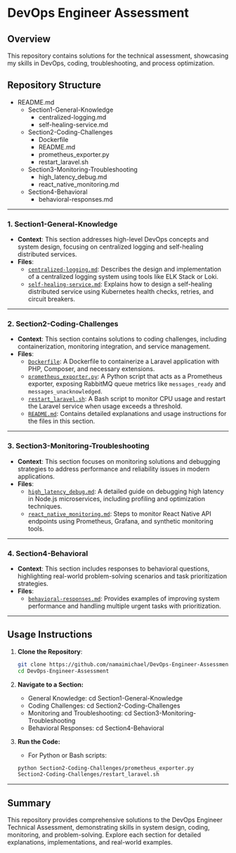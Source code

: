 # DevOps Engineer Assessment

## Overview
This repository contains solutions for the technical assessment, showcasing my skills in DevOps, coding, troubleshooting, and process optimization.

## Repository Structure

-  README.md
    - Section1-General-Knowledge
       - centralized-logging.md
       - self-healing-service.md
    - Section2-Coding-Challenges
        - Dockerfile
        -  README.md
        - prometheus_exporter.py
        - restart_laravel.sh
    - Section3-Monitoring-Troubleshooting
        - high_latency_debug.md
        - react_native_monitoring.md
    - Section4-Behavioral
        - behavioral-responses.md

---

### 1. **Section1-General-Knowledge**
- **Context**:
  This section addresses high-level DevOps concepts and system design, focusing on centralized logging and self-healing distributed services.
- **Files**:
  - [`centralized-logging.md`](Section1-General-Knowledge/centralized-logging.md): Describes the design and implementation of a centralized logging system using tools like ELK Stack or Loki.
  - [`self-healing-service.md`](Section1-General-Knowledge/self-healing-service.md): Explains how to design a self-healing distributed service using Kubernetes health checks, retries, and circuit breakers.

---

### 2. **Section2-Coding-Challenges**
- **Context**:
  This section contains solutions to coding challenges, including containerization, monitoring integration, and service management.
- **Files**:
  - [`Dockerfile`](Section2-Coding-Challenges/Dockerfile): A Dockerfile to containerize a Laravel application with PHP, Composer, and necessary extensions.
  - [`prometheus_exporter.py`](Section2-Coding-Challenges/prometheus_exporter.py): A Python script that acts as a Prometheus exporter, exposing RabbitMQ queue metrics like `messages_ready` and `messages_unacknowledged`.
  - [`restart_laravel.sh`](Section2-Coding-Challenges/restart_laravel.sh): A Bash script to monitor CPU usage and restart the Laravel service when usage exceeds a threshold.
  - [`README.md`](Section2-Coding-Challenges/README.md): Contains detailed explanations and usage instructions for the files in this section.

---

### 3. **Section3-Monitoring-Troubleshooting**
- **Context**:
  This section focuses on monitoring solutions and debugging strategies to address performance and reliability issues in modern applications.
- **Files**:
  - [`high_latency_debug.md`](Section3-Monitoring-Troubleshooting/high_latency_debug.md): A detailed guide on debugging high latency in Node.js microservices, including profiling and optimization techniques.
  - [`react_native_monitoring.md`](Section3-Monitoring-Troubleshooting/react_native_monitoring.md): Steps to monitor React Native API endpoints using Prometheus, Grafana, and synthetic monitoring tools.

---

### 4. **Section4-Behavioral**
- **Context**:
  This section includes responses to behavioral questions, highlighting real-world problem-solving scenarios and task prioritization strategies.
- **Files**:
  - [`behavioral-responses.md`](Section4-Behavioral/behavioral-responses.md): Provides examples of improving system performance and handling multiple urgent tasks with prioritization.

---

## Usage Instructions

1. **Clone the Repository**:
   ```bash
   git clone https://github.com/namaimichael/DevOps-Engineer-Assessment.git
   cd DevOps-Engineer-Assessment 
   ```

2.	**Navigate to a Section:**
    - General Knowledge: cd Section1-General-Knowledge
    - Coding Challenges: cd Section2-Coding-Challenges
    - Monitoring and Troubleshooting: cd Section3-Monitoring-Troubleshooting
    - Behavioral Responses: cd Section4-Behavioral

3.	**Run the Code:**
    - For Python or Bash scripts:
    ```bash 
    python Section2-Coding-Challenges/prometheus_exporter.py
    Section2-Coding-Challenges/restart_laravel.sh
    ```

---
## Summary

This repository provides comprehensive solutions to the DevOps Engineer Technical Assessment, demonstrating skills in system design, coding, monitoring, and problem-solving. Explore each section for detailed explanations, implementations, and real-world examples.